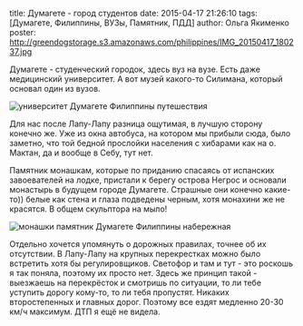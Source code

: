 title: Думагете - город студентов
date: 2015-04-17 21:26:10
tags: [Думагете, Филиппины, ВУЗы, Памятник, ПДД]
author: Ольга Якименко
poster: http://greendogstorage.s3.amazonaws.com/philippines/IMG_20150417_180237.jpg

Думагете - студенческий городок, здесь вуз на вузе. Есть даже медицинский университет. А вот музей какого-то Силимана, который основал один из вузов.

![университет Думагете Филиппины путешествия](http://greendogstorage.s3.amazonaws.com/philippines/IMG_20150417_164322.jpg)

Для нас после Лапу-Лапу разница ощутимая, в лучшую сторону конечно же. Уже из окна автобуса, на котором мы прибыли сюда, было заметно, что той бедной прослойки населения с хибарами как на о. Мактан, да и вообще в Себу, тут нет.

Памятник монашкам, которые по приданию спасаясь от испанских завоевателей на лодке, пристали к берегу острова Негрос и основали монастырь в будущем городе Думагете. Страшные они конечно какие-то)) белые как стена и глаза подведены черным, хотя монахини же не красятся. В общем скульптора на мыло!

![монашки памятник Думагете Филиппины набережная](http://greendogstorage.s3.amazonaws.com/philippines/IMG_20150417_163044.jpg)

Отдельно хочется упомянуть о дорожных правилах, точнее об их отсутствии. В Лапу-Лапу на крупных перекрестках можно было встретить хотя бы регулировщиков. Светофор и там и тут - это роскошь я так поняла, поэтому их просто нет. Здесь же принцип такой - выезжаешь на перекрёсток и смотришь по ситуации, то ли тебе уступить дорогу кому-то, то ли тебя пропустят. Никаких второстепенных и главных дорог. Поэтому все ездят медленно 20-30 км/ч максимум. ДТП я ещё не видела. 
